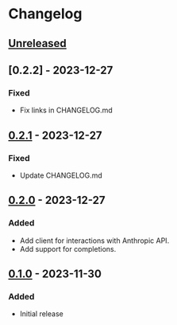 # Changelog

## [Unreleased]

## [0.2.2] - 2023-12-27

### Fixed

- Fix links in CHANGELOG.md

## [0.2.1] - 2023-12-27

### Fixed

- Update CHANGELOG.md

## [0.2.0] - 2023-12-27

### Added

- Add client for interactions with Anthropic API.
- Add support for completions.

## [0.1.0] - 2023-11-30

### Added

- Initial release

[Unreleased]: https://github.com/dickdavis/anthropic-rb/compare/0.2.2...HEAD
[0.2.1]: https://github.com/dickdavis/anthropic-rb/compare/0.2.0...0.2.2
[0.2.1]: https://github.com/dickdavis/anthropic-rb/compare/0.2.0...0.2.1
[0.2.0]: https://github.com/dickdavis/anthropic-rb/compare/0.1.0...0.2.0
[0.1.0]: https://github.com/dickdavis/anthropic-rb/releases/tag/0.1.0
